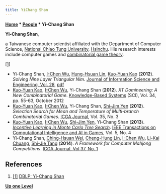 ```yaml
---
title: YiChang Shan
---
```

**[Home](Home "Home") \* [People](People "People") \* Yi-Chang Shan**


**Yi-Chang Shan**,  

a Taiwanese computer scientist affiliated with the Department of Computer Science, [National Chiao Tung University](National_Chiao_Tung_University "National Chiao Tung University"), [Hsinchu](https://en.wikipedia.org/wiki/Hsinchu). His research interests include computer games and [combinatorial game theory](https://en.wikipedia.org/wiki/Combinatorial_game_theory). 






<a id="cite-note-1" href="#cite-ref-1">[1]</a>



* Yi-Chang Shan, [I-Chen Wu](I-Chen_Wu "I-Chen Wu"), [Hung-Hsuan Lin](Hung-Hsuan_Lin "Hung-Hsuan Lin"), [Kuo-Yuan Kao](Kuo-Yuan_Kao "Kuo-Yuan Kao") (**2012**). *Solving Nine Layer Triangular Nim*. [Journal of Information Science and Engineering, Vol. 28](http://www.informatik.uni-trier.de/~ley/db/journals/jise/jise28.html#ShanWLK12), [pdf](http://www.iis.sinica.edu.tw/page/jise/2012/201201_07.pdf)
* [Kuo-Yuan Kao](Kuo-Yuan_Kao "Kuo-Yuan Kao"), [I-Chen Wu](I-Chen_Wu "I-Chen Wu"), Yi-Chang Shan (**2012**). *XT Domineering: A New Combinatorial Game*. [Knowledge-Based Systems](http://www.journals.elsevier.com/knowledge-based-systems/) (SCI), Vol. 34, pp. 55-63, October 2012
* [Kuo-Yuan Kao](Kuo-Yuan_Kao "Kuo-Yuan Kao"), [I-Chen Wu](I-Chen_Wu "I-Chen Wu"), Yi-Chang Shan, [Shi-Jim Yen](Shi-Jim_Yen "Shi-Jim Yen") (**2012**). *Selection Search for Mean and Temperature of Multi-branch Combinatorial Games*. [ICGA Journal](ICGA_Journal "ICGA Journal"), Vol. 35, No. 3
* [Kuo-Yuan Kao](Kuo-Yuan_Kao "Kuo-Yuan Kao"), [I-Chen Wu](I-Chen_Wu "I-Chen Wu"), [Shi-Jim Yen](Shi-Jim_Yen "Shi-Jim Yen"), Yi-Chang Shan (**2013**). *[Incentive Learning in Monte Carlo Tree Search](https://ieeexplore.ieee.org/document/6468079)*. [IEEE Transactions on Computational Intelligence and AI in Games](IEEE#TOCIAIGAMES "IEEE"), Vol. 5, No. 4
* Yi-Chang Shan, [Ching-Hsuan Wei](index.php?title=Ching-Hsuan_Wei&action=edit&redlink=1 "Ching-Hsuan Wei (page does not exist)"), [Cheng-Hung Lin](index.php?title=Cheng-Hung_Lin&action=edit&redlink=1 "Cheng-Hung Lin (page does not exist)"), [I-Chen Wu](I-Chen_Wu "I-Chen Wu"), [Li-Kai Chuang](Li-Kai_Chuang "Li-Kai Chuang"), [Shi-Jie Tang](Shi-Jie_Tang "Shi-Jie Tang") (**2014**). *A Framework for Computer Mahjong Competitions*. [ICGA Journal, Vol 37, No. 1](ICGA_Journal#37_1 "ICGA Journal")


## References


1. <a id="cite-ref-1" href="#cite-note-1">[1]</a> [DBLP: Yi-Chang Shan](http://www.informatik.uni-trier.de/~ley/pers/hd/s/Shan:Yi=Chang.html)

**[Up one Level](People "People")**







 
